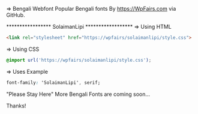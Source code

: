 => Bengali Webfont
Popular Bengali fonts By https://WpFairs.com via GitHub.

***************** SolaimanLipi ******************
=> Using HTML
```html
<link rel="stylesheet" href="https://wpfairs/solaimanlipi/style.css">
```
=> Using CSS
```css
@import url('https://wpfairs/solaimanlipi/style.css');
```
=> Uses Example
```css
font-family: 'SolaimanLipi', serif;
```

"Please Stay Here"
More Bengali Fonts are coming soon...

Thanks!
